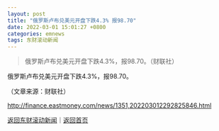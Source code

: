 ```yaml
---
layout: post
title: "俄罗斯卢布兑美元开盘下跌4.3% 报98.70"
date: 2022-03-01 15:01:27 +0800
categories: emnews
tags: 东财滚动新闻
---
```

> 俄罗斯卢布兑美元开盘下跌4.3%，报98.70。（财联社）

<p>俄罗斯卢布兑美元开盘下跌4.3%，报98.70。</p><p class="em_media">（文章来源：财联社）</p>

<http://finance.eastmoney.com/news/1351,202203012292825846.html>

[返回东财滚动新闻](//finews.withounder.com/emnews/)｜[返回首页](//finews.withounder.com/)